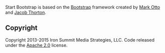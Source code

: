 
Start Bootstrap is based on the [Bootstrap](http://getbootstrap.com/) framework created by [Mark Otto](https://twitter.com/mdo) and [Jacob Thorton](https://twitter.com/fat).

## Copyright 

Copyright 2013-2015 Iron Summit Media Strategies, LLC. Code released under the [Apache 2.0](https://github.com/IronSummitMedia/startbootstrap-half-slider/blob/gh-pages/LICENSE) license.
